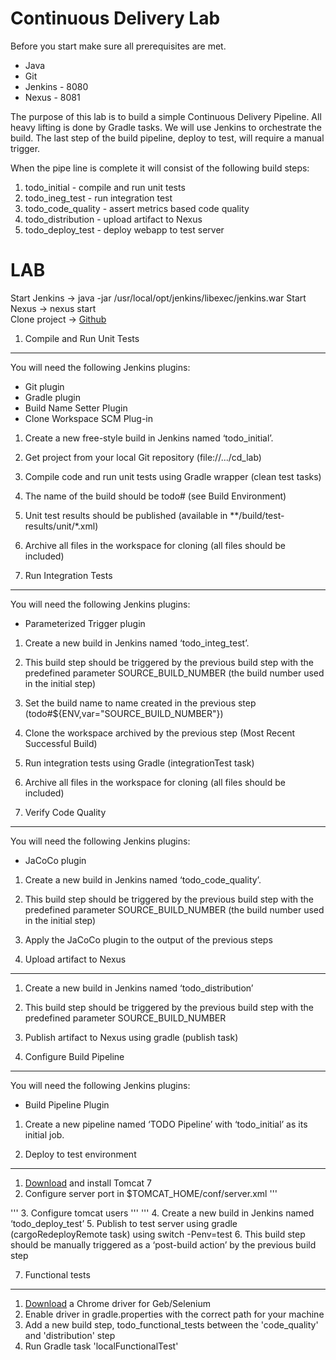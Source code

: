 Continuous Delivery Lab
=======================

Before you start make sure all prerequisites are met.
 
* Java 
* Git
* Jenkins - 8080
* Nexus - 8081


The purpose of this lab is to build a simple Continuous Delivery Pipeline. All heavy lifting 
is done by Gradle tasks. We will use Jenkins to orchestrate the build. The last step of the build 
pipeline, deploy to test, will require a manual trigger.

When the pipe line is complete it will consist of the following build steps:

1. todo_initial - compile and run unit tests 
2. todo_ineg_test - run integration test
3. todo_code_quality - assert metrics based code quality
4. todo_distribution - upload artifact to Nexus
5. todo_deploy_test - deploy webapp to test server


LAB
===

Start Jenkins -> java -jar /usr/local/opt/jenkins/libexec/jenkins.war
Start Nexus   -> nexus start  
Clone project -> [Github](https://github.com/kallestenflo/cd_lab) 

1. Compile and Run Unit Tests
-----------------------------

You will need the following Jenkins plugins: 

* Git plugin
* Gradle plugin
* Build Name Setter Plugin
* Clone Workspace SCM Plug-in

1. Create a new free-style build in Jenkins named ‘todo_initial’.
2. Get project from your local Git repository (file://.../cd_lab)
3. Compile code and run unit tests using Gradle wrapper (clean test tasks)
4. The name of the build should be todo#<build number> (see Build Environment)
5. Unit test results should be published (available in **/build/test-results/unit/*.xml)
6. Archive all files in the workspace for cloning (all files should be included)


2. Run Integration Tests
------------------------

You will need the following Jenkins plugins: 

* Parameterized Trigger plugin

1. Create a new build in Jenkins named ‘todo_integ_test’. 
2. This build step should be triggered by the previous build step with the predefined parameter SOURCE_BUILD_NUMBER (the build number used in the initial step)
3. Set the build name to name created in the previous step (todo#${ENV,var="SOURCE_BUILD_NUMBER"})
4. Clone the workspace archived by the previous step (Most Recent Successful Build)
5. Run integration tests using Gradle (integrationTest task)
6. Archive all files in the workspace for cloning (all files should be included)


3. Verify Code Quality
----------------------
You will need the following Jenkins plugins: 

* JaCoCo plugin

1. Create a new build in Jenkins named ‘todo_code_quality’.
2. This build step should be triggered by the previous build step with the predefined parameter SOURCE_BUILD_NUMBER (the build number used in the initial step)
3. Apply the JaCoCo plugin to the output of the previous steps


4. Upload artifact to Nexus
----------------------------

1. Create a new build in Jenkins named ‘todo_distribution’
2. This build step should be triggered by the previous build step with the predefined parameter SOURCE_BUILD_NUMBER
3. Publish artifact to Nexus using gradle (publish task)


5. Configure Build Pipeline
---------------------------
You will need the following Jenkins plugins: 

* Build Pipeline Plugin

1. Create a new pipeline named ‘TODO Pipeline’ with ‘todo_initial’ as its initial job.


6. Deploy to test environment
-----------------------------

1. [Download](http://tomcat.apache.org/download-70.cgi) and install Tomcat 7 
2. Configure server port in $TOMCAT_HOME/conf/server.xml
'''
<Service name="Catalina">
<Connector port="9292" protocol="HTTP/1.1" />
'''
3. Configure tomcat users
'''
<tomcat-users>
    <role rolename="manager-gui"/>
    <role rolename="manager-script"/>
    <user username="manager" password="manager" roles="manager-gui,manager-script"/>
</tomcat-users>
'''
4. Create a new build in Jenkins named ‘todo_deploy_test’
5. Publish to test server using gradle (cargoRedeployRemote task) using switch -Penv=test
6. This build step should be manually triggered as a ‘post-build action’ by the previous build step


7. Functional tests
-------------------

1. [Download](https://code.google.com/p/selenium/wiki/ChromeDriver) a Chrome driver for Geb/Selenium 
2. Enable driver in gradle.properties with the correct path for your machine
3. Add a new build step, todo_functional_tests between the 'code_quality' and 'distribution' step
4. Run Gradle task 'localFunctionalTest'

 


